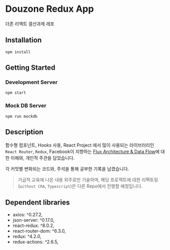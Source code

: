 # Douzone Redux App

더존 리액트 결산과제 레포

## Installation

```shell
npm install
```

## Getting Started

### Development Server
```shell
npm start
```

### Mock DB Server
```shell
npm run mockdb
```

## Description

함수형 컴포넌트, Hooks 사용, React Project 에서 많이 사용되는 라이브러리인 ```React Router```, ```Redux```, Facebook이
지향하는 [Flux Architecture & Data Flow](https://facebook.github.io/flux/docs/related-libraries)에 대한 이해와, 개인적 주관을 담았습니다.

각 커밋별 변화되는 코드와, 주석을 통해 공부한 기록을 남겼습니다.

>가급적 교육에 나온 내용 위주로만 기술하며,
>해당 프로젝트에 대한 리팩토링(```without CRA```, ```Typescript```)은 다른 Repo에서 진행할 예정입니다.

## Dependent libraries

- axios: ^0.27.2,
- json-server: ^0.17.0,
- react-redux: ^8.0.2,
- react-router-dom: ^6.3.0,
- redux: ^4.2.0,
- redux-actions: ^2.6.5,

